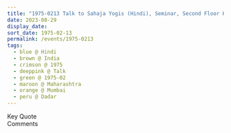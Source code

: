 ```yaml
---
title: "1975-0213 Talk to Sahaja Yogis (Hindi), Seminar, Second Floor Hall, Dadar, Mumbai, Maharashtra, India"
date: 2023-08-29
display_date: 
sort_date: 1975-02-13
permalink: /events/1975-0213
tags:
  - blue @ Hindi
  - brown @ India
  - crimson @ 1975
  - deeppink @ Talk
  - green @ 1975-02
  - maroon @ Maharashtra
  - orange @ Mumbai
  - peru @ Dadar
---
```


<wave-list>
  <list-title color="green" width="75">Key Quote</list-title>
  <list-item color="BlanchedAlmond"  width="200"></list-item>
  <list-item color="Lavender"></list-item>
  <list-item color="BlanchedAlmond"></list-item>
</wave-list>

<br>

<wave-list>
  <list-title color="green" width="75">Comments</list-title>
  <list-item color="BlanchedAlmond"  width="200"></list-item>
  <list-item color="Lavender"></list-item>
  <list-item color="BlanchedAlmond"></list-item>
</wave-list>